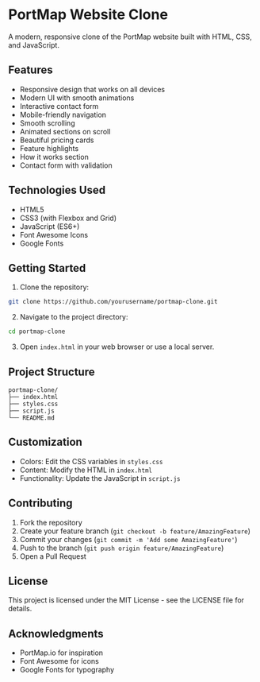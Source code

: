 # PortMap Website Clone

A modern, responsive clone of the PortMap website built with HTML, CSS, and JavaScript.

## Features

- Responsive design that works on all devices
- Modern UI with smooth animations
- Interactive contact form
- Mobile-friendly navigation
- Smooth scrolling
- Animated sections on scroll
- Beautiful pricing cards
- Feature highlights
- How it works section
- Contact form with validation

## Technologies Used

- HTML5
- CSS3 (with Flexbox and Grid)
- JavaScript (ES6+)
- Font Awesome Icons
- Google Fonts

## Getting Started

1. Clone the repository:
```bash
git clone https://github.com/yourusername/portmap-clone.git
```

2. Navigate to the project directory:
```bash
cd portmap-clone
```

3. Open `index.html` in your web browser or use a local server.

## Project Structure

```
portmap-clone/
├── index.html
├── styles.css
├── script.js
└── README.md
```

## Customization

- Colors: Edit the CSS variables in `styles.css`
- Content: Modify the HTML in `index.html`
- Functionality: Update the JavaScript in `script.js`

## Contributing

1. Fork the repository
2. Create your feature branch (`git checkout -b feature/AmazingFeature`)
3. Commit your changes (`git commit -m 'Add some AmazingFeature'`)
4. Push to the branch (`git push origin feature/AmazingFeature`)
5. Open a Pull Request

## License

This project is licensed under the MIT License - see the LICENSE file for details.

## Acknowledgments

- PortMap.io for inspiration
- Font Awesome for icons
- Google Fonts for typography 